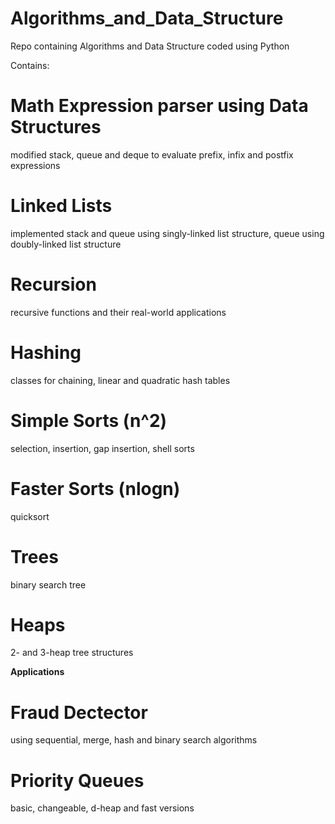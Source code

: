 # Algorithms_and_Data_Structure
Repo containing Algorithms and Data Structure coded using Python

Contains:

# Math Expression parser using Data Structures
modified stack, queue and deque to evaluate prefix,
infix and postfix expressions

# Linked Lists
implemented stack and queue using singly-linked list structure,
queue using doubly-linked list structure

# Recursion
recursive functions and their real-world applications

# Hashing
classes for chaining, linear and quadratic hash tables

# Simple Sorts (n^2)
selection, insertion, gap insertion, shell sorts

# Faster Sorts (nlogn)
quicksort

# Trees
binary search tree

# Heaps
2- and 3-heap tree structures

**Applications**

# Fraud Dectector 
using sequential, merge, hash and binary search algorithms

# Priority Queues
basic, changeable, d-heap and fast versions
